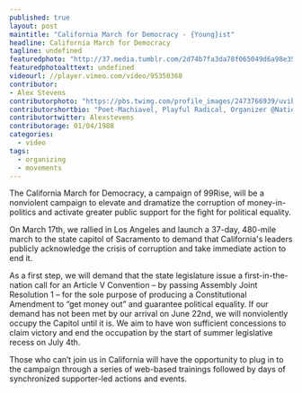 ```yaml
---
published: true
layout: post
maintitle: "California March for Democracy - {Young}ist"
headline: California March for Democracy
tagline: undefined
featuredphoto: "http://37.media.tumblr.com/2d74b7fa3da78f065049d6a98e354b38/tumblr_n5qvb2tEXH1rq2ndso1_1280.png"
featuredphotoalttext: undefined
videourl: //player.vimeo.com/video/95350368
contributor: 
- Alex Stevens
contributorphoto: "https://pbs.twimg.com/profile_images/2473766939/uvibvys4gbo50601ngdm.jpeg"
contributorshortbio: "Poet-Machiavel, Playful Radical, Organizer @NationBuilder, tweeting dissident-political flotsam & cyber-cultural jetsam. Opinions thine"
contributortwitter: Alexstevens
contributorage: 01/04/1988
categories: 
  - video
tags: 
  - organizing
  - movements
---
```


The California March for Democracy, a campaign of 99Rise, will be a nonviolent campaign to elevate and dramatize the corruption of money-in-politics and activate greater public support for the fight for political equality.

On March 17th, we rallied in Los Angeles and launch a 37-day, 480-mile march to the state capitol of Sacramento to demand that California's leaders publicly acknowledge the crisis of corruption and take immediate action to end it.

As a first step, we will demand that the state legislature issue a first-in-the-nation call for an Article V Convention – by passing Assembly Joint Resolution 1 – for the sole purpose of producing a Constitutional Amendment to “get money out” and guarantee political equality. If our demand has not been met by our arrival on June 22nd, we will nonviolently occupy the Capitol until it is. We aim to have won sufficient concessions to claim victory and end the occupation by the start of summer legislative recess on July 4th.

Those who can’t join us in California will have the opportunity to plug in to the campaign through a series of web-based trainings followed by days of synchronized supporter-led actions and events.
